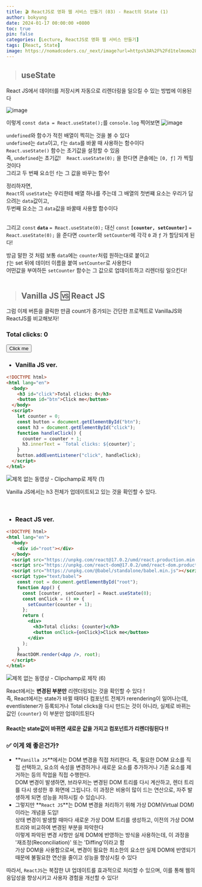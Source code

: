 ```yaml
---
title: 🎬 ReactJS로 영화 웹 서비스 만들기 (03) - React의 State (1)
author: bokyung
date: 2024-01-17 00:00:00 +0800
toc: true
pin: false
categories: [Lecture, ReactJS로 영화 웹 서비스 만들기]
tags: [React, State]
image: https://nomadcoders.co/_next/image?url=https%3A%2F%2Fd1telmomo28umc.cloudfront.net%2Fmedia%2Fpublic%2Fthumbnails%2Freact-for-beginners.jpeg&w=1920&q=75
---
```


> ## useState

React JS에서 데이터를 저장시켜 자동으로 리렌더링을 일으킬 수 있는 방법에 이용된다
<br>

![image](https://github.com/bokyung39/intro-me/assets/72790694/da695db4-6ef4-4172-9cf1-90df2940bf3a)

이렇게 `const data = React.useState();`를 `console.log` 찍어보면
![image](https://github.com/bokyung39/intro-me/assets/72790694/1114bbab-6ece-4ce1-8375-c7d7706b4f42)

`undefined`와 함수가 적힌 배열이 찍히는 것을 볼 수 있다<br>
`undefined`는 `data`이고, `f`는 `data`를 바꿀 때 사용하는 함수이다<br>
`React.useState()` 함수는 초기값을 설정할 수 있음 <br>
즉, `undefined`는 초기값! &nbsp;&nbsp; `React.useState(0);` 을 한다면 콘솔에는 `[0, ƒ]` 가 찍힐 것이다<br>
그리고 두 번째 요소인 `f`는 그 값을 바꾸는 함수!<br>

정리하자면, <br>
`React`의 `useState`는 우리한테 배열 하나를 주는데 그 배열의 첫번쨰 요소는 우리가 담으려는 `data`값이고,<br>
두번째 요소는 그 `data`값을 바꿀때 사용할 함수이다<br>
<br>

그리고 `const` **`data`** `= React.useState(0);` 대신 `const` **`[counter, setCounter]`** `= React.useState(0);` 을 준다면 `counter`와 `setCounter`에 각각 `0` 과 `ƒ` 가 할당되게 된다!<br>

방금 말한 것 처럼 보통 `data`에는 `counter`처럼 원하는대로 붙이고<br>
`ƒ`는 set 뒤에 데이터 이름을 붙여 `setCounter`로 사용한다<br>
어떤값을 부여하든 `setCounter` 함수는 그 값으로 업데이트하고 리렌더링 일으킨다!
<br>
<br>

> ## Vanilla JS 🆚 React JS

그럼 이제 버튼을 클릭한 만큼 count가 증가되는 간단한 프로젝트로 VanillaJS와 ReactJS를 비교해보자!

<html lang="en">
    <body>
        <h3 id="click">Total clicks: 0</h3>
        <button id="btn">Click me</button>
    </body>
    <script>
        let counter = 0;
        const button = document.getElementById("btn");
        const h3 = document.getElementById("click");
        function handleClick(){
            counter = counter + 1;
            h3.innerText = `Total clicks: ${counter}`;
        }
        button.addEventListener("click", handleClick);
    </script>
</html>

<br>

- ### Vanilla JS ver.

```html
<!DOCTYPE html>
<html lang="en">
  <body>
    <h3 id="click">Total clicks: 0</h3>
    <button id="btn">Click me</button>
  </body>
  <script>
    let counter = 0;
    const button = document.getElementById("btn");
    const h3 = document.getElementById("click");
    function handleClick() {
      counter = counter + 1;
      h3.innerText = `Total clicks: ${counter}`;
    }
    button.addEventListener("click", handleClick);
  </script>
</html>
```

![제목 없는 동영상 - Clipchamp로 제작 (1)](https://github.com/bokyung39/intro-me/assets/72790694/4680480f-1518-4cad-b299-f8cf265248ce)

Vanilla JS에서는 h3 전체가 업데이트되고 있는 것을 확인할 수 있다.

<br>

- ### React JS ver.

```html
<!DOCTYPE html>
<html lang="en">
  <body>
    <div id="root"></div>
  </body>
  <script src="https://unpkg.com/react@17.0.2/umd/react.production.min.js"></script>
  <script src="https://unpkg.com/react-dom@17.0.2/umd/react-dom.production.min.js"></script>
  <script src="https://unpkg.com/@babel/standalone/babel.min.js"></script>
  <script type="text/babel">
    const root = document.getElementById("root");
    function App() {
      const [counter, setCounter] = React.useState(0);
      const onClick = () => {
        setCounter(counter + 1);
      };
      return (
        <div>
          <h3>Total clicks: {counter}</h3>
          <button onClick={onClick}>Click me</button>
        </div>
      );
    }
    ReactDOM.render(<App />, root);
  </script>
</html>
```

![제목 없는 동영상 - Clipchamp로 제작 (6)](https://github.com/bokyung39/intro-me/assets/72790694/57f8d4d6-0c87-48de-b8bf-a90fa29ed7f6)

React에서는 **변경된 부분만** 리렌더링되는 것을 확인할 수 있다 !<br>
즉, React에서는 state가 바뀔 때마다 컴포넌트 전체가 rerendering이 일어나는데,<br>
eventlistener가 등록되거나 Total clicks을 다시 만드는 것이 아니라, 실제로 바뀌는 값인 `{counter}` 이 부분만 업데이트된다

#### **React는 state값이 바뀌면 새로운 값을 가지고 컴포넌트가 리렌더링된다 !!**

### ✅ 이게 왜 좋은건가?

- **`Vanilla JS`**에서는 DOM 변경을 직접 처리한다. 즉, 필요한 DOM 요소를 직접 선택하고, 요소의 속성을 변경하거나 새로운 요소를 추가하거나 기존 요소를 제거하는 등의 작업을 직접 수행한다. <br>
  DOM 변경이 발생하면, 브라우저는 변경된 DOM 트리를 다시 계산하고, 렌더 트리를 다시 생성한 후 화면에 그립니다. 이 과정은 비용이 많이 드는 연산으로, 자주 발생하게 되면 성능을 저하시킬 수 있습니다.<br>
- 그렇지만 **`React JS`**는 DOM 변경을 처리하기 위해 가상 DOM(Virtual DOM)이라는 개념을 도입! <br>
  상태 변경이 발생할 때마다 새로운 가상 DOM 트리를 생성하고, 이전의 가상 DOM 트리와 비교하여 변경된 부분을 파악한다 <br>
  이렇게 파악된 변경 사항만 실제 DOM에 반영하는 방식을 사용하는데, 이 과정을 '재조정(Reconciliation)' 또는 'Diffing'이라고 함<br>
  가상 DOM을 사용함으로써, 변경이 필요한 최소한의 요소만 실제 DOM에 반영되기 때문에 불필요한 연산을 줄이고 성능을 향상시킬 수 있다<br>

따라서, `ReactJS`는 복잡한 UI 업데이트를 효과적으로 처리할 수 있으며, 이를 통해 웹의 응답성을 향상시키고 사용자 경험을 개선할 수 있다!
